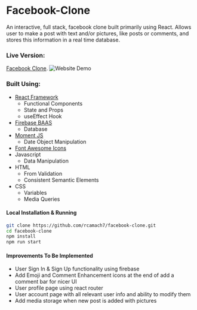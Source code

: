 # Facebook-Clone

An interactive, full stack, facebook clone built primarily using React. Allows user to make a post with text and/or pictures, like posts or comments, and stores this information in a real time database.

### Live Version:

[Facebook Clone](https://rcamach7.github.io/facebook-clone/).
![Website Demo](webDemo.gif)

### Built Using:

- [React Framework](https://reactjs.org/)
  - Functional Components
  - State and Props
  - useEffect Hook
- [Firebase BAAS](https://firebase.google.com/)
  - Database
- [Moment JS](https://momentjs.com/)
  - Date Object Manipulation
- [Font Awesome Icons](https://fontawesome.com/)
- Javascript
  - Data Manipulation
- HTML
  - From Validation
  - Consistent Semantic Elements
- CSS
  - Variables
  - Media Queries

#### Local Installation & Running

```bash
git clone https://github.com/rcamach7/facebook-clone.git
cd facebook-clone
npm install
npm run start
```

#### Improvements To Be Implemented

- User Sign In & Sign Up functionality using firebase
- Add Emoji and Comment Enhancement icons at the end of add a comment bar for nicer UI
- User profile page using react router
- User account page with all relevant user info and ability to modify them
- Add media storage when new post is added with pictures
